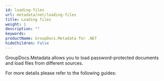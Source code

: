 ```yaml
---
id: loading-files
url: metadata/net/loading-files
title: Loading files
weight: 1
description: ""
keywords: 
productName: GroupDocs.Metadata for .NET
hideChildren: False
---
```

GroupDocs.Metadata allows you to load password-protected documents and load files from different sources.

For more details please refer to the following guides:
